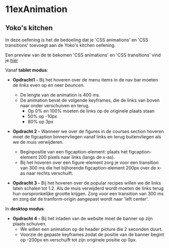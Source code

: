 # 11exAnimation

## Yoko's kitchen

In deze oefening is het de bedoeling dat je 'CSS animations' en 'CSS transitions' toevoegt aan de Yoko's kitchen oefening.

Een preview van de te bekomen 'CSS animations' en 'CSS transitions' vind je [hier](https://webapplicaties1.github.io/11exAnimations/)

Vanaf **tablet modus**:

- **Opdracht1 -** Bij het hoveren over de menu items in de nav bar moeten de links even op en neer *bouncen*.
  - De lengte van de animation is 400 ms. 
  - De animation bevat de volgende keyframes, die de links van boven naar onder verschuiven en terug.
     - Op 0% en 100% moeten de links op de originele plaats staan
     - 50% op -10px
     - 80% op 3px

- **Opdracht 2 -** Wanneer we over de figures in de courses section hoveren moet de figcaption binnenvliegen vanaf links en terug buitenvliegen als we de muis verwijderen.
  - Beginpositie van een figcaption-element: plaats het figcaption-element 200 pixels naar links (langs de x-as).
  - Bij het hoveren over een figure-element zorg je voor een transition van 300 ms die het bijhorende figcaption-element 200px over de x-as naar rechts verschuift.

- **Opdracht 3 -** Bij het hoveren over de popular recipes willen we de links laten schalen tot 1.2. Als de muis verwijderd wordt moeten de links terug hun oorspronkelijke grootte krijgen. Zorg voor een transition van 300 ms en zorg dat de tranform-origin aangepast wordt naar 'left center'.

In **desktop modus**:

  - **Opdracht 4 -** Bij het inladen van de website moet de banner op zijn plaats schuiven.
    - We willen een animation op de header picture die 2 seconden duurt.
    - Voorzie de gepaste keyframes zodat de positie van de banner begint op -200px en verschuift tot zijn originele positie op 0px.

